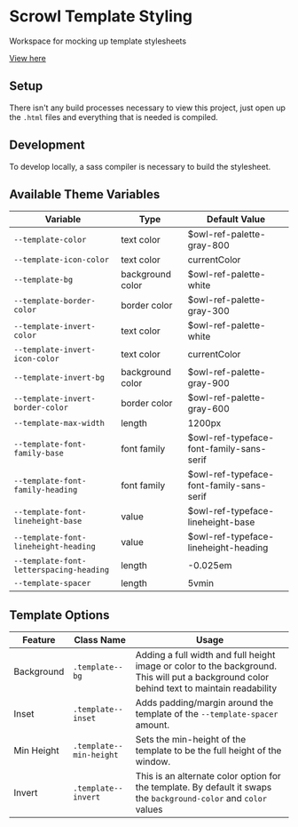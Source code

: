 # Scrowl Template Styling

Workspace for mocking up template stylesheets

[View here](src/index.html)

## Setup

There isn't any build processes necessary to view this project, just open up the `.html` files and everything that is needed is compiled.

## Development

To develop locally, a sass compiler is necessary to build the stylesheet.

## Available Theme Variables

| Variable                                | Type             | Default Value                            |
| --------------------------------------- | ---------------- | ---------------------------------------- |
| `--template-color`                      | text color       | $owl-ref-palette-gray-800                |
| `--template-icon-color`                 | text color       | currentColor                             |
| `--template-bg`                         | background color | $owl-ref-palette-white                   |
| `--template-border-color`               | border color     | $owl-ref-palette-gray-300                |
| `--template-invert-color`               | text color       | $owl-ref-palette-white                   |
| `--template-invert-icon-color`          | text color       | currentColor                             |
| `--template-invert-bg`                  | background color | $owl-ref-palette-gray-900                |
| `--template-invert-border-color`        | border color     | $owl-ref-palette-gray-600                |
| `--template-max-width`                  | length           | 1200px                                   |
| `--template-font-family-base`           | font family      | $owl-ref-typeface-font-family-sans-serif |
| `--template-font-family-heading`        | font family      | $owl-ref-typeface-font-family-sans-serif |
| `--template-font-lineheight-base`       | value            | $owl-ref-typeface-lineheight-base        |
| `--template-font-lineheight-heading`    | value            | $owl-ref-typeface-lineheight-heading     |
| `--template-font-letterspacing-heading` | length           | -0.025em                                 |
| `--template-spacer`                     | length           | 5vmin                                    |

## Template Options

| Feature    | Class Name              | Usage                                                                                                                                      |
| ---------- | ----------------------- | ------------------------------------------------------------------------------------------------------------------------------------------ |
| Background | `.template--bg`         | Adding a full width and full height image or color to the background. This will put a background color behind text to maintain readability |
| Inset      | `.template--inset`      | Adds padding/margin around the template of the `--template-spacer` amount.                                                                 |
| Min Height | `.template--min-height` | Sets the min-height of the template to be the full height of the window.                                                                   |
| Invert     | `.template--invert`     | This is an alternate color option for the template. By default it swaps the `background-color` and `color` values                          |
